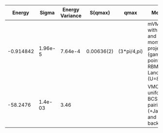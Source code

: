 |       Energy    |  Sigma          | Energy Variance  |  S(qmax)          | qmax             |  Method                                                                         | Data repository   |
| ----------------| ----------------| -----------------| ----------------| -----------------| --------------------------------------------------------------------------------| ------------------|
|    -0.914842    |  1.96e-5        | 7.64e-4          | 0.00636(2)          | (3*pi/4,pi)        | mVMC with SU(2) and momentum projections (gamma point) + RBM + Lanczos, (U=8)   |      |
|    -58.2476      |  1.4e-03        | 3.46             |                |             |    VMC with uniform BCS pairing (+Jastrow and backflow) |  |
